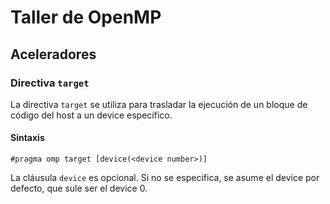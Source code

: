 # Taller de OpenMP
## Aceleradores
### Directiva `target`

La directiva `target` se utiliza para trasladar la ejecución de un bloque de código del host a un device específico.

#### Sintaxis

`#pragma omp target [device(<device number>)]`

La cláusula `device` es opcional. Si no se especifica, se asume el device por defecto, que sule ser el device 0.